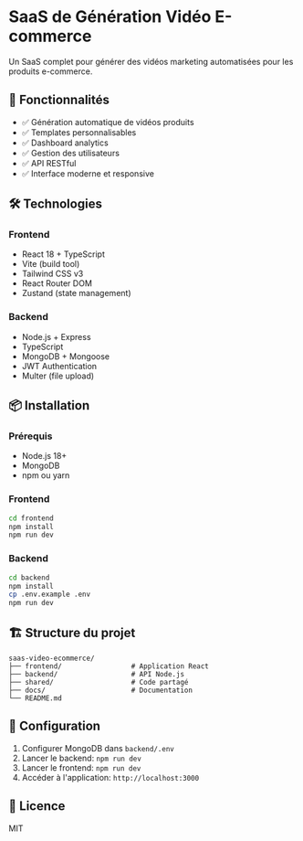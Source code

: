 # SaaS de Génération Vidéo E-commerce

Un SaaS complet pour générer des vidéos marketing automatisées pour les produits e-commerce.

## 🚀 Fonctionnalités

- ✅ Génération automatique de vidéos produits
- ✅ Templates personnalisables
- ✅ Dashboard analytics
- ✅ Gestion des utilisateurs
- ✅ API RESTful
- ✅ Interface moderne et responsive

## 🛠️ Technologies

### Frontend
- React 18 + TypeScript
- Vite (build tool)
- Tailwind CSS v3
- React Router DOM
- Zustand (state management)

### Backend
- Node.js + Express
- TypeScript
- MongoDB + Mongoose
- JWT Authentication
- Multer (file upload)

## 📦 Installation

### Prérequis
- Node.js 18+
- MongoDB
- npm ou yarn

### Frontend
```bash
cd frontend
npm install
npm run dev
```

### Backend
```bash
cd backend
npm install
cp .env.example .env
npm run dev
```

## 🏗️ Structure du projet

```
saas-video-ecommerce/
├── frontend/                 # Application React
├── backend/                  # API Node.js
├── shared/                   # Code partagé
├── docs/                     # Documentation
└── README.md
```

## 🔧 Configuration

1. Configurer MongoDB dans `backend/.env`
2. Lancer le backend: `npm run dev`
3. Lancer le frontend: `npm run dev`
4. Accéder à l'application: `http://localhost:3000`

## 📝 Licence

MIT
